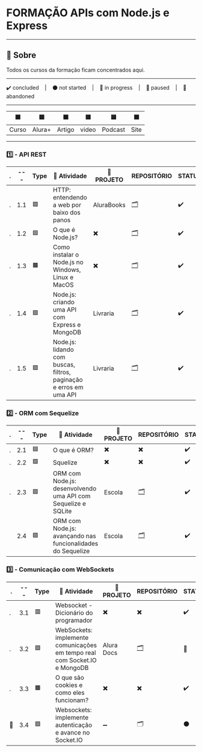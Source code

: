 # FORMAÇÃO APIs com Node.js e Express

---

## 📌 Sobre
  Todos os cursos da formação ficam concentrados aqui.

---

<p>
  ✔️ concluded &nbsp;&nbsp;&nbsp;|&nbsp;&nbsp;&nbsp;
  ⚫ not started &nbsp;&nbsp;&nbsp;|&nbsp;&nbsp;&nbsp;
  🔵 in progress &nbsp;&nbsp;&nbsp;|&nbsp;&nbsp;&nbsp;
  🔶 paused &nbsp;&nbsp;&nbsp;|&nbsp;&nbsp;&nbsp;
  🔴 abandoned 
</p>

---
| 🟪 | 🟦 | 🟫 | 🟥 | 🟨 | 🟩 |
| --- | --- | --- | --- | --- | --- |
| Curso | Alura+ | Artigo | video | Podcast | Site |

---

### 1️⃣ - API REST
| . | --- | Type | 📘 Atividade | 🔗 PROJETO | REPOSITÓRIO | STATUS |
| --- | --- | --- | --- | --- | --- | --- |
| . | 1.1 | 🟪 | HTTP: entendendo a web por baixo dos panos | AluraBooks | [🗂️](./http/) | ✔️ |
| . | 1.2 | 🟦 | O que é Node.js? | ✖️ | [🗂️](./O_que_e_NodeJS/) | ✔️ |
| . | 1.3 | 🟫 | Como instalar o Node.js no Windows, Linux e MacOS | ✖️ | [🗂️](./Como_Instalar_NodeJS.md) | ✔️ |
| . | 1.4 | 🟪 | Node.js: criando uma API com Express e MongoDB | Livraria | [🗂️](./NodeJS_APIRest_Express_MongoDB/) | ✔️ |
| . | 1.5 | 🟪 | Node.js: lidando com buscas, filtros, paginação e erros em uma API | Livraria | [🗂️](./NodeJS_Buscas_Filtros_Paginacao_Erros/) | ✔️ |


### 2️⃣ - ORM com Sequelize
| . | --- | Type | 📘 Atividade | 🔗 PROJETO | REPOSITÓRIO | STATUS |
| --- | --- | --- | --- | --- | --- | --- |
| . | 2.1 | 🟦 | O que é ORM? | ✖️ | ✖️ | ✔️ |
| . | 2.2 | 🟩 | Squelize | ✖️ | ✖️ | ✔️ |
| .| 2.3 | 🟪 | ORM com Node.js: desenvolvendo uma API com Sequelize e SQLite | Escola | [🗂️](./ORM_NodeJS_API_com_Sequelize_e_SQLite/) | ✔️ |
|  | 2.4 | 🟪 | ORM com Node.js: avançando nas funcionalidades do Sequelize | Escola | [🗂️](./ORM_NodeJS_Avancando_Funcionalidades_Sequelize/) | ✔️ |


### 3️⃣ - Comunicação com WebSockets
| . | --- | Type | 📘 Atividade | 🔗 PROJETO | REPOSITÓRIO | STATUS |
| --- | --- | --- | --- | --- | --- | --- |
| . | 3.1 | 🟥 | Websocket - Dicionário do programador | ✖️ | ✖️ | ✔️ |
| . | 3.2 | 🟪 | WebSockets: implemente comunicações em tempo real com Socket.IO e MongoDB | Alura Docs | [🗂️](./Websocket_SocketIO_MongoDB/) | 🔵 |
| . | 3.3 | 🟫 | O que são cookies e como eles funcionam? | ✖️ | ✖️ | ✔️ |
| 🚩 | 3.4 | 🟪 | Websockets: implemente autenticação e avance no Socket.IO | ➖ | 🗂️ | ⚫ |

